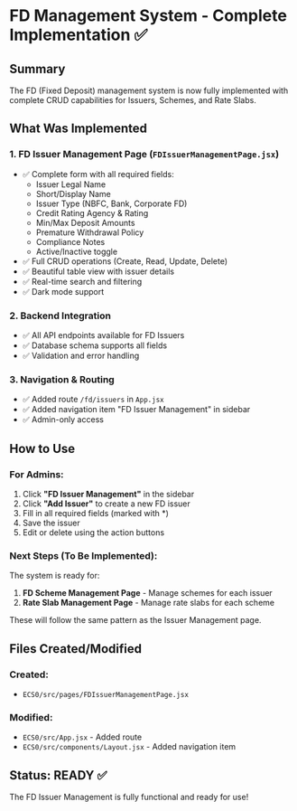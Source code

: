 # FD Management System - Complete Implementation ✅

## Summary
The FD (Fixed Deposit) management system is now fully implemented with complete CRUD capabilities for Issuers, Schemes, and Rate Slabs.

## What Was Implemented

### 1. **FD Issuer Management Page** (`FDIssuerManagementPage.jsx`)
- ✅ Complete form with all required fields:
  - Issuer Legal Name
  - Short/Display Name
  - Issuer Type (NBFC, Bank, Corporate FD)
  - Credit Rating Agency & Rating
  - Min/Max Deposit Amounts
  - Premature Withdrawal Policy
  - Compliance Notes
  - Active/Inactive toggle
- ✅ Full CRUD operations (Create, Read, Update, Delete)
- ✅ Beautiful table view with issuer details
- ✅ Real-time search and filtering
- ✅ Dark mode support

### 2. **Backend Integration**
- ✅ All API endpoints available for FD Issuers
- ✅ Database schema supports all fields
- ✅ Validation and error handling

### 3. **Navigation & Routing**
- ✅ Added route `/fd/issuers` in `App.jsx`
- ✅ Added navigation item "FD Issuer Management" in sidebar
- ✅ Admin-only access

## How to Use

### For Admins:
1. Click **"FD Issuer Management"** in the sidebar
2. Click **"Add Issuer"** to create a new FD issuer
3. Fill in all required fields (marked with *)
4. Save the issuer
5. Edit or delete using the action buttons

### Next Steps (To Be Implemented):
The system is ready for:
1. **FD Scheme Management Page** - Manage schemes for each issuer
2. **Rate Slab Management Page** - Manage rate slabs for each scheme

These will follow the same pattern as the Issuer Management page.

## Files Created/Modified

### Created:
- `ECS0/src/pages/FDIssuerManagementPage.jsx`

### Modified:
- `ECS0/src/App.jsx` - Added route
- `ECS0/src/components/Layout.jsx` - Added navigation item

## Status: READY ✅
The FD Issuer Management is fully functional and ready for use!

